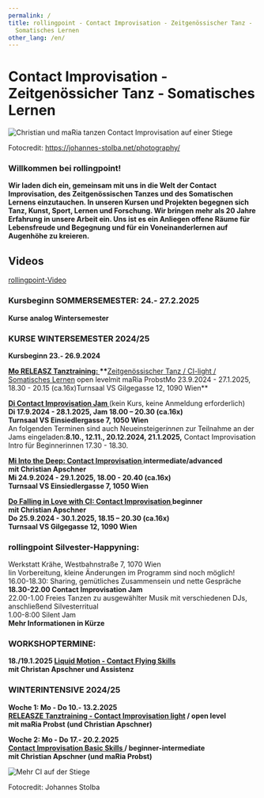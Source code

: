 ```yaml
---
permalink: /
title: rollingpoint - Contact Improvisation - Zeitgenössischer Tanz -
  Somatisches Lernen
other_lang: /en/
---
```

# Contact Improvisation - Zeitgenössicher Tanz - Somatisches Lernen

![Christian und maRia tanzen Contact Improvisation auf einer Stiege](/assets/uploads/dsc_1901_klein.jpg "Contact Improvisation")

Fotocredit: https://johannes-stolba.net/photography/

### Willkommen bei rollingpoint!

**Wir laden dich ein, gemeinsam mit uns in die Welt der Contact Improvisation, des Zeitgenössischen Tanzes und des Somatischen Lernens einzutauchen. In unseren Kursen und Projekten begegnen sich Tanz, Kunst, Sport, Lernen und Forschung. Wir bringen mehr als 20 Jahre Erfahrung in unsere Arbeit ein. Uns ist es ein Anliegen offene Räume für Lebensfreude und Begegnung und für ein Voneinanderlernen auf Augenhöhe zu kreieren.**

## Videos

<div class="imglink"><a target="_blank" href="https://www.youtube.com/embed/kp3DqzN1Ldo"><img src="/assets/uploads/video_vorschau_rollingpoint.png" alt="" /><div>rollingpoint-Video</div></a></div>

### **Kursbeginn SOMMERSEMESTER: 24.- 27.2.2025**

**Kurse analog Wintersemester**

### **KURSE WINTERSEMESTER 2024/25**

**Kursbeginn  23.- 26.9.2024**

**[Mo RELEASZ Tanztraining: ](/releasze)\*\***[Zeitgenössischer Tanz / CI-light / Somatisches Lernen](/releasze) open levelmit maRia ProbstMo 23.9.2024 - 27.1.2025, 18.30 - 20.15 (ca.16x)Turnsaal VS Gilgegasse 12, 1090 Wien\*\*

**[Di Contact Improvisation Jam ](/jams)**(kein Kurs, keine Anmeldung erforderlich)\
**Di 17.9.2024 - 28.1.2025, Jam 18.00 – 20.30 (ca.16x)**\
**Turnsaal VS Einsiedlergasse 7, 1050 Wien**\
An folgenden Terminen sind auch Neueinsteiger*inne*n zur Teilnahme an der Jams eingeladen:**8.10., 12.11., 20.12.2024, 21.1.2025,** Contact Improvisation Intro für Beginnerinnen 17.30 - 18.30.

**[Mi Into the Deep: Contact Improvisation ](/contactadv) intermediate/advanced**\
**mit Christian Apschner**\
**Mi 24.9.2024 - 29.1.2025, 18.00 - 20.40 (ca.16x)**\
**Turnsaal VS Einsiedlergasse 7, 1050 Wien**

**[Do Falling in Love with CI: Contact Improvisation ](/contactbeg)beginner**\
**mit Christian Apschner**\
**Do 25.9.2024 - 30.1.2025, 18.15 – 20.30 (ca.16x)**\
**Turnsaal VS Gilgegasse 12, 1090 Wien**

### **rollingpoint Silvester-Happyning:**

Werkstatt Krähe, Westbahnstraße 7, 1070 Wien\
Iin Vorbereitung, kleine Änderungen im Programm sind noch möglich!\
16.00-18.30: Sharing, gemütliches Zusammensein und nette Gespräche\
**18.30-22.00 Contact Improvisation Jam**\
22.00-1.00 Freies Tanzen zu ausgewählter Musik mit verschiedenen DJs, anschließend Silvesterritual\
1.00-8:00 Silent Jam\
**Mehr Informationen in Kürze**

### **WORKSHOPTERMINE:**

**18./19.1.2025 [Liquid Motion - Contact Flying Skills](https://rollingpoint.at/wsws2024#flyingskills)**\
**mit Christan Apschner und Assistenz**

### **WINTERINTENSIVE 2024/25**

**Woche 1: Mo - Do 10.- 13.2.2025**\
**[RELEASZE Tanztraining - Contact Improvisation light](/winterintensive#WI1) / open level\
mit maRia Probst (und Christian Apschner)**

**Woche 2: Mo - Do 17.- 20.2.2025**\
**[Contact Improvisation Basic Skills ](/winterintensive#WI2) / beginner-intermediate**\
**mit Christian Apschner (und maRia Probst)**

![Mehr CI auf der Stiege](/assets/uploads/dsc_1941a.jpg "Mehr CI auf der Stiege")

Fotocredit: Johannes Stolba